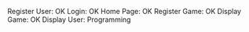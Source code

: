 Register User: OK
Login: OK
Home Page: OK
Register Game: OK
Display Game: OK
Display User: Programming
